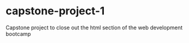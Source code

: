 # capstone-project-1
Capstone project to close out the html section of the web development bootcamp
